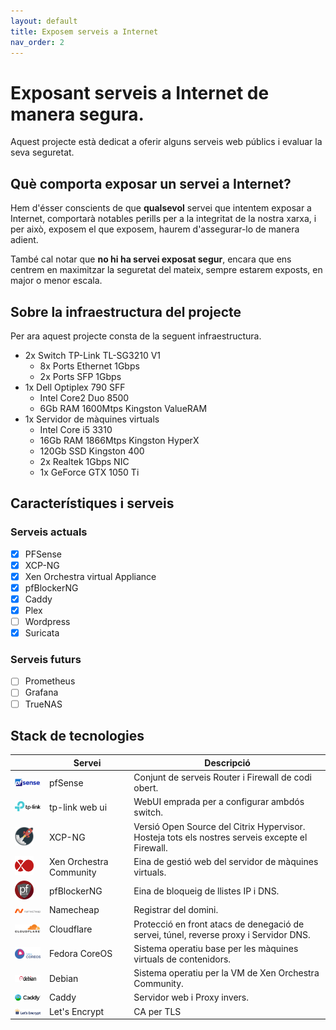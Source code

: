 ```yaml
---
layout: default
title: Exposem serveis a Internet
nav_order: 2
---
```


#  Exposant serveis a Internet de manera segura.

Aquest projecte està dedicat a oferir alguns serveis web públics i evaluar la seva seguretat.

## Què comporta exposar un servei a Internet?

Hem d'ésser conscients de que **qualsevol** servei que intentem exposar a Internet, comportarà notables perills per a la integritat de la nostra xarxa, i per això, exposem el que exposem, haurem d'assegurar-lo de manera adient.

També cal notar que **no hi ha servei exposat segur**, encara que ens centrem en maximitzar la seguretat del mateix, sempre estarem exposts, en major o menor escala.

## Sobre la infraestructura del projecte

Per ara aquest projecte consta de la seguent infraestructura.

- 2x Switch TP-Link TL-SG3210 V1
  - 8x Ports Ethernet 1Gbps
  - 2x Ports SFP 1Gbps
- 1x Dell Optiplex 790 SFF
    - Intel Core2 Duo 8500
    - 6Gb RAM 1600Mtps Kingston ValueRAM
- 1x Servidor de màquines virtuals
  - Intel Core i5 3310 
  - 16Gb RAM 1866Mtps Kingston HyperX
  - 120Gb SSD Kingston 400
  - 2x Realtek 1Gbps NIC
  - 1x GeForce GTX 1050 Ti

## Característiques i serveis

### Serveis actuals
- [x] PFSense
- [x] XCP-NG
- [X] Xen Orchestra virtual Appliance
- [X] pfBlockerNG
- [X] Caddy
- [X] Plex
- [ ] Wordpress
- [X] Suricata

### Serveis futurs
- [ ] Prometheus
- [ ] Grafana
- [ ]  TrueNAS

## Stack de tecnologies

|   | Servei                  | Descripció                                                                                      |
|---|-------------------------|-------------------------------------------------------------------------------------------------|
|<img src="assets\logos\pfSenselogo.png" alt="drawing" width="100"/>| pfSense| Conjunt de serveis Router i Firewall de codi obert.|
|<img src="assets\logos\tplinklogo.png" alt="drawing" width="100"/>| tp-link web ui| WebUI emprada per a configurar ambdós switch.|
|<img src="assets\logos\xcplogo.png" alt="drawing" width="30"/>| XCP-NG| Versió Open Source del Citrix Hypervisor. Hosteja tots els nostres serveis excepte el Firewall.|
|<img src="assets\logos\xologo.png" alt="drawing" width="30"/>| Xen Orchestra Community | Eina de gestió web del servidor de màquines virtuals.|
|<img src="assets\logos\pfBlockerlogo.png" alt="drawing" width="30"/>| pfBlockerNG| Eina de bloqueig de llistes IP i DNS.|
|<img src="assets\logos\namecheaplogo.png" alt="drawing" width="100"/>| Namecheap| Registrar del domini.|
|<img src="assets\logos\cloudflarelogo.png" alt="drawing" width="90"/>| Cloudflare| Protecció en front atacs de denegació de servei, túnel, reverse proxy i Servidor DNS.|
|<img src="assets\logos\fedora-coreos-logo.png" alt="drawing" width="80"/> | Fedora CoreOS| Sistema operatiu base per les màquines virtuals de contenidors.|
|<img src="assets\logos\debianlogo.png" alt="drawing" width="100"/>| Debian | Sistema operatiu per la VM de Xen Orchestra Community.|
|<img src="assets\logos\caddylogo.png" alt="drawing" width="100"/>| Caddy | Servidor web i Proxy invers.|
|<img src="assets\logos\letsencrypt.png" alt="drawing" width="100"/>| Let's Encrypt | CA per TLS|

